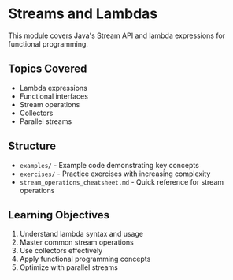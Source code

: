 # Streams and Lambdas

This module covers Java's Stream API and lambda expressions for functional programming.

## Topics Covered
- Lambda expressions
- Functional interfaces
- Stream operations
- Collectors
- Parallel streams

## Structure
- `examples/` - Example code demonstrating key concepts
- `exercises/` - Practice exercises with increasing complexity
- `stream_operations_cheatsheet.md` - Quick reference for stream operations

## Learning Objectives
1. Understand lambda syntax and usage
2. Master common stream operations
3. Use collectors effectively
4. Apply functional programming concepts
5. Optimize with parallel streams 